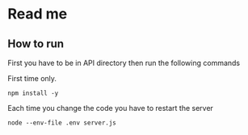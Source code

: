 # Read me

## How to run
First you have to be in API directory then run the following commands

First time only.
```
npm install -y
```

Each time you change the code you have to restart the server
```
node --env-file .env server.js
```
